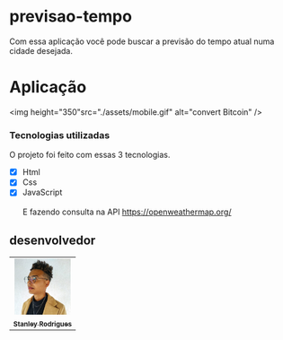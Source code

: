 # previsao-tempo
Com essa aplicação você pode buscar a previsão do tempo atual numa cidade desejada.

# Aplicação

<img height="350"src="./assets/mobile.gif" alt="convert Bitcoin" />




### Tecnologias utilizadas

O projeto foi feito com essas 3 tecnologias.

- [x] Html
- [x] Css
- [x] JavaScript<br><br>
E fazendo consulta na API <a target="_blank">https://openweathermap.org/</a>

##  desenvolvedor

<table>
  <tr>
    <td align="center">
      <a href="https://www.linkedin.com/in/stanley-rodrigues/">
        <img src="https://github.com/stanley-rodrigues/easy-shopping-pag-responsiva/raw/master/assets/eu.jpeg?raw=true" width="100px;" alt="Foto de Stanley Rodrigues"/><br>
        <sub>
          <b>Stanley Rodrigues</b>
        </sub>
      </a>
    </td>
  </tr>
</table>
